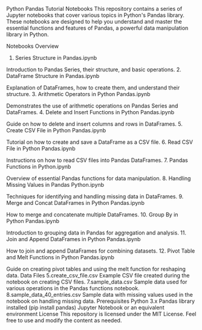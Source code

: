 Python Pandas Tutorial Notebooks
This repository contains a series of Jupyter notebooks that cover various topics in Python's Pandas library. These notebooks are designed to help you understand and master the essential functions and features of Pandas, a powerful data manipulation library in Python.

Notebooks Overview
1. Series Structure in Pandas.ipynb

Introduction to Pandas Series, their structure, and basic operations.
2. DataFrame Structure in Pandas.ipynb

Explanation of DataFrames, how to create them, and understand their structure.
3. Arithmetic Operators in Python Pandas.ipynb

Demonstrates the use of arithmetic operations on Pandas Series and DataFrames.
4. Delete and Insert Functions in Python Pandas.ipynb

Guide on how to delete and insert columns and rows in DataFrames.
5. Create CSV File in Python Pandas.ipynb

Tutorial on how to create and save a DataFrame as a CSV file.
6. Read CSV File in Python Pandas.ipynb

Instructions on how to read CSV files into Pandas DataFrames.
7. Pandas Functions in Python.ipynb

Overview of essential Pandas functions for data manipulation.
8. Handling Missing Values in Pandas Python.ipynb

Techniques for identifying and handling missing data in DataFrames.
9. Merge and Concat DataFrames in Python Pandas.ipynb

How to merge and concatenate multiple DataFrames.
10. Group By in Python Pandas.ipynb

Introduction to grouping data in Pandas for aggregation and analysis.
11. Join and Append DataFrames in Python Pandas.ipynb

How to join and append DataFrames for combining datasets.
12. Pivot Table and Melt Functions in Python Pandas.ipynb

Guide on creating pivot tables and using the melt function for reshaping data.
Data Files
5.create_csv_file.csv
Example CSV file created during the notebook on creating CSV files.
7.sample_data.csv
Sample data used for various operations in the Pandas functions notebook.
8.sample_data_40_entries.csv
Sample data with missing values used in the notebook on handling missing data.
Prerequisites
Python 3.x
Pandas library installed (pip install pandas)
Jupyter Notebook or an equivalent environment
License
This repository is licensed under the MIT License. Feel free to use and modify the content as needed.
